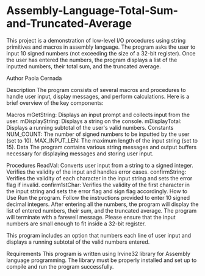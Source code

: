 # Assembly-Language-Total-Sum-and-Truncated-Average

This project is a demonstration of low-level I/O procedures using string primitives and macros in assembly language. The program asks the user to input 10 signed numbers (not exceeding the size of a 32-bit register). Once the user has entered the numbers, the program displays a list of the inputted numbers, their total sum, and the truncated average.

Author
Paola Cernada

Description
The program consists of several macros and procedures to handle user input, display messages, and perform calculations. Here is a brief overview of the key components:

Macros
mGetString: Displays an input prompt and collects input from the user.
mDisplayString: Displays a string on the console.
mDisplayTotal: Displays a running subtotal of the user's valid numbers.
Constants
NUM_COUNT: The number of signed numbers to be inputted by the user (set to 10).
MAX_INPUT_LEN: The maximum length of the input string (set to 15).
Data
The program contains various string messages and output buffers necessary for displaying messages and storing user input.

Procedures
ReadVal: Converts user input from a string to a signed integer. Verifies the validity of the input and handles error cases.
confirmString: Verifies the validity of each character in the input string and sets the error flag if invalid.
confirm1stChar: Verifies the validity of the first character in the input string and sets the error flag and sign flag accordingly.
How to Use
Run the program.
Follow the instructions provided to enter 10 signed decimal integers.
After entering all the numbers, the program will display the list of entered numbers, their sum, and the truncated average.
The program will terminate with a farewell message.
Please ensure that the input numbers are small enough to fit inside a 32-bit register.

This program includes an option that numbers each line of user input and displays a running subtotal of the valid numbers entered.

Requirements
This program is written using Irvine32 library for Assembly language programming. The library must be properly installed and set up to compile and run the program successfully.
